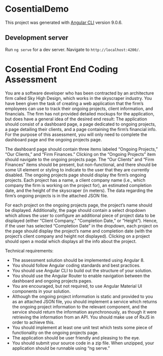 # CosentialDemo

This project was generated with [Angular CLI](https://github.com/angular/angular-cli) version 9.0.6.

## Development server

Run `ng serve` for a dev server. Navigate to `http://localhost:4200/`.

# Cosential Front End Coding Assessment

You are a software developer who has been contracted by an architecture firm called Sky High
Design, which works in the skyscraper industry. You have been given the task of creating a web
application that the firm’s employees can use to track their ongoing projects, client information, and
financials. The firm has not provided detailed mockups for the application, but does have a general idea
of the desired end result: The application should consist of a dashboard page, a page dedicated to
ongoing projects, a page detailing their clients, and a page containing the firm’s financial info. For the
purpose of this assessment, you will only need to complete the dashboard page and the ongoing
projects page.

The dashboard page should contain three items labeled “Ongoing Projects,” “Our Clients,” and
“Firm Finances.” Clicking on the “Ongoing Projects” item should navigate to the ongoing projects page.
The “Our Clients” and “Firm Finances” items should be present, but non-functional, and there should be
some UI element or styling to indicate to the user that they are currently disabled.
The ongoing projects page should display the firm’s ongoing projects. Each project has a name, a
client company name (i.e., which company the firm is working on the project for), an estimated
completion date, and the height of the skyscraper (in meters). The data regarding the firm’s ongoing
projects is in the attached JSON file.

For each project on the ongoing projects page, the project’s name should be displayed.
Additionally, the page should contain a select dropdown which allows the user to configure an
additional piece of project data to be displayed (either “Client Company,” “Completion Date,” or
“Height”). Hence, if the user has selected “Completion Date” in the dropdown, each project on the page
should display the project’s name and completion date (with the project’s client company and height
not displayed). Clicking on a project should open a modal which displays all the info about the project.

Technical requirements:

- The assessment solution should be implemented using Angular 8.
- You should follow Angular coding standards and best practices.
- You should use Angular CLI to build out the structure of your solution.
- You should use the Angular Router to enable navigation between the dashboard and
ongoing projects pages.
- You are encouraged, but not required, to use Angular Material UI components in your
solution.
- Although the ongoing project information is static and provided to you as an attached JSON
file, you should implement a service which returns the ongoing project information to the
relevant component, and the service should return the information asynchronously, as
though it were retrieving the information from an API. You should make use of RxJS in order
to achieve this.
- You should implement at least one unit test which tests some piece of functionality on the
ongoing projects page.
- The application should be user friendly and pleasing to the eye.
- You should submit your source code in a zip file. When unzipped, your application should be
runnable using “ng serve.”

